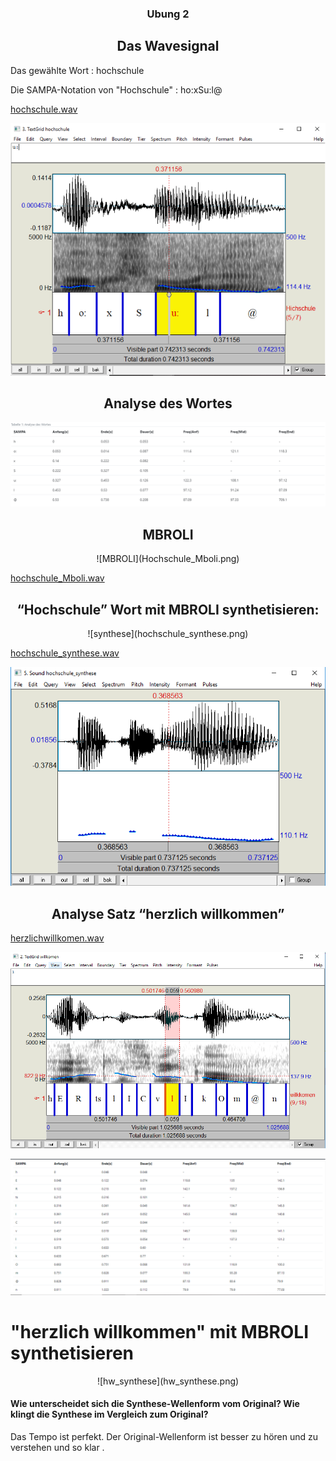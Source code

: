 ### <center>Ubung 2</center>

##  <center>Das Wavesignal</center>
Das gewählte Wort : hochschule

Die SAMPA-Notation von "Hochschule" : ho:xSu:l@

[hochschule.wav](https://vocaroo.com/i/s1WPZiTJOgE5)

![Spektrum](Hochschule.PNG)

## <center>Analyse des Wortes</center>

![Tabelle 1](tabelle.PNG)

##  <center>MBROLI</center> 

<center>![MBROLI](Hochschule_Mboli.png)</center>


[hochschule_Mboli.wav](https://vocaroo.com/i/s1CptpcvBUj2)


##  <center>“Hochschule” Wort mit MBROLI synthetisieren:</center>

<center>![synthese](hochschule_synthese.png)</center>


[hochschule_synthese.wav](https://vocaroo.com/i/s1o51lwmUSQG)




![synthesee](Hochschule_Mboli_synthese.png)


##  <center>Analyse Satz “herzlich willkommen”</center>


[herzlichwillkomen.wav](https://vocaroo.com/i/s0IP3fKjfsuV)


![praat](hw_praat.png)



![Tabelle2](Tabelle_2.PNG)


# "herzlich willkommen" mit MBROLI synthetisieren

<center>![hw_synthese](hw_synthese.png)</center>


#### Wie unterscheidet sich die Synthese-Wellenform vom Original? Wie klingt die Synthese im Vergleich zum Original?

Das Tempo ist perfekt.
Der Original-Wellenform ist besser zu hören und zu verstehen und so klar .
